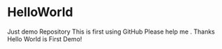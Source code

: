 # HelloWorld
Just demo Repository
	This is first using GitHub
	Please help me . 
		Thanks
	Hello World is First Demo!
